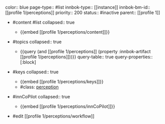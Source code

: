 color:: blue
page-type:: #list
innbok-type:: [[instance]]
innbok-bm-id:: [[profile 1/perceptions]]
priority:: 200
status:: #inactive
parent:: [[profile 1]]

- #content #list
  collapsed:: true
	- {{embed [[profile 1/perceptions/content]]}}
- #topics
   collapsed:: true
    - {{query (and [[profile 1/perceptions]] (property :innbok-artifact [[profile 1/perceptions]]))}}
      query-table:: true
      query-properties:: [:block]
- #keys
  collapsed:: true
	- {{embed [[profile 1/perceptions/keys]]}}
	- #class: [perception](https://go.innbok.com/#/page/innBoK%2Fclass%2Fperception)
- #innCoPilot
   collapsed:: true
	 - {{embed [[profile 1/perceptions/innCoPilot]]}}

- #edit [[profile 1/perceptions/workflow]]

